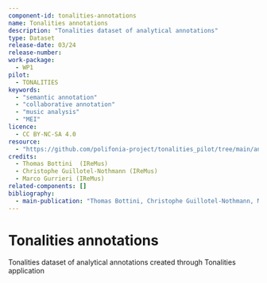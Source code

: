 ```yaml
---
component-id: tonalities-annotations
name: Tonalities annotations
description: "Tonalities dataset of analytical annotations"
type: Dataset
release-date: 03/24
release-number:
work-package:
  - WP1
pilot:
  - TONALITIES
keywords:
  - "semantic annotation"
  - "collaborative annotation"
  - "music analysis"
  - "MEI"
licence:
  - CC BY-NC-SA 4.0
resource:
  - "https://github.com/polifonia-project/tonalities_pilot/tree/main/annotations"
credits:
  - Thomas Bottini  (IReMus)
  - Christophe Guillotel-Nothmann (IReMus)
  - Marco Gurrieri (IReMus)
related-components: []
bibliography:
  - main-publication: "Thomas Bottini, Christophe Guillotel-Nothmann, Marco Gurrieri, Félix Poullet-Pagès. Tonalities: a Collaborative Annotation Interface for Music Analysis. Musical Heritage Knowledge Graphs workshop during the 22nd International Semantic Web Conference 2022, Oct 2022, Hangzhou, China. ⟨hal-03923731⟩"
---
```


# Tonalities annotations

Tonalities dataset of analytical annotations created through Tonalities application
